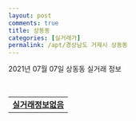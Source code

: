 ```yaml
---
layout: post
comments: true
title: 상동동
categories: [실거래가]
permalink: /apt/경상남도 거제시 상동동
---
```


2021년 07월 07일 상동동 실거래 정보

<script type="text/javascript">
  google.charts.load('current', {'packages':['corechart']});
  google.charts.setOnLoadCallback(drawChart);

  function drawChart() {
    var data = google.visualization.arrayToDataTable([['거래일', '매매', '전월세', '전매'], ['20-07', 27, 32, 0], ['20-08', 20, 47, 0], ['20-09', 24, 47, 0], ['20-10', 42, 34, 0], ['20-11', 63, 42, 0], ['20-12', 104, 32, 0], ['21-01', 84, 49, 0], ['21-02', 23, 48, 0], ['21-03', 54, 40, 0], ['21-04', 52, 37, 0], ['21-05', 41, 42, 0], ['21-06', 46, 19, 4], ['21-07', 3, 1, 1]]);

    var options = {
      title: '최근 유형별 거래량 추이',
      legend: { position: 'bottom' }
    };

    var chart = new google.visualization.LineChart(document.getElementById('columnchart_material'));
    chart.draw(data, (options));
  }
</script>

<div id="columnchart_material" style="width: 95%; margin-left: -35px; display: block"></div>
<br>
<table>
  <tr>
    <td colspan="4" style="font-weight: bold;"><a href="https://search.naver.com/search.naver?query=상동동 실거래정보없음">실거래정보없음</a></td>
  </tr>
    
</table>
    